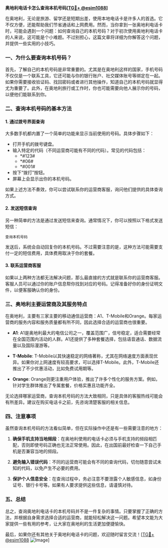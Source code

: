**奥地利电话卡怎么查询本机号码[[TG💪+ @esim1088](https://t.me/s/esim1088)]**

在奥地利，无论是旅游、留学还是短期出差，使用本地电话卡是许多人的首选。它不仅方便，还能帮助我们节省通话和上网费用。然而，当你拿到一张奥地利电话卡时，可能会遇到一个问题：如何查询自己的本机号码？对于初次使用奥地利电话卡的人来说，这可能是个小难题。不过别担心，这篇文章将详细为你解答这个问题，并提供一些实用的小技巧。

### 一、为什么要查询本机号码？

首先，了解自己的本机号码是非常重要的。尤其是在奥地利这样的国家，手机号码不仅仅是一个联系工具，它还可能与你的银行账户、社交媒体账号等绑定在一起。如果你需要接收验证码、找回密码或者进行其他操作，知道自己的本机号码就显得尤为重要了。此外，在奥地利旅行或工作时，你也可能需要向他人展示你的号码，以便他们能联系到你。

### 二、查询本机号码的基本方法

#### 1. **通过拨号界面查询**
   大多数手机都内置了一个简单的功能来显示当前使用的号码。具体步骤如下：
   
   - 打开手机的拨号键盘。
   - 输入特定的代码（不同运营商可能有不同的代码）。常见的代码包括：
     - *#123#
     - *#06#
     - *#001#
   - 按下“拨打”按钮。
   - 屏幕上会显示出你的本机号码。

   如果上述方法不奏效，你可以尝试联系你的运营商客服，询问他们提供的具体查询方式。

#### 2. **发送短信查询**
   另一种简单的方法是通过发送短信来查询。通常情况下，你可以按照以下格式发送短信：
   ```
   查询本机号码
   ```
   发送后，系统会自动回复你的本机号码。不过需要注意的是，这种方法可能需要支付一定的短信费用，具体费用取决于你的套餐。

#### 3. **联系运营商客服**
   如果以上两种方法都无法解决问题，那么最直接的方式就是联系你的运营商客服。客服人员可以通过你的账户信息帮你找到对应的号码。记得准备好你的身份证明文件，以便客服确认你的身份。

### 三、奥地利主要运营商及其服务特点

在奥地利，主要有三家主要的移动通信运营商：A1、T-Mobile和Orange。每家运营商的服务内容和服务质量都有所不同，因此选择合适的运营商也很重要。

- **A1**: A1是奥地利最大的电信公司之一，覆盖范围广，信号稳定，适合需要经常在全国范围内活动的人群。A1还提供了多种套餐选择，包括语音通话、数据流量以及国际漫游等。
  
- **T-Mobile**: T-Mobile以其快速稳定的网络著称，尤其在网络速度方面表现优异。如果你对上网速度有较高要求，可以选择T-Mobile。此外，T-Mobile还推出了不少优惠活动，比如免费试用期等。

- **Orange**: Orange则更注重用户体验，推出了许多个性化的服务方案。例如，针对学生群体推出了专属套餐，价格实惠且功能齐全。

无论选择哪家运营商，查询本机号码的方法大致相同，只是具体的客服热线可能会有所差异。建议在购买电话卡之前，先咨询清楚客服的相关信息。

### 四、注意事项

虽然查询本机号码的方法看似简单，但在实际操作中还是有一些需要注意的地方：

1. **确保手机支持当地频段**：在奥地利使用的电话卡必须与手机支持的频段相匹配，否则即使号码正确也无法正常使用。因此，在出国前最好检查一下自己手机是否兼容当地的频段。

2. **避免输入错误代码**：不同的运营商可能会有不同的查询代码，切勿随意尝试未知的代码，以免产生不必要的费用。

3. **保护个人信息安全**：在查询过程中，务必注意不要泄露个人敏感信息，如身份证号、银行卡号等。如果有人要求提供这些信息，请谨慎对待。

### 五、总结

总之，查询奥地利电话卡的本机号码并不是一件复杂的事情。只要掌握了正确的方法，并根据自身需求选择合适的运营商，就能轻松解决这一问题。希望本文能为大家提供一些有用的参考，让大家在奥地利的生活更加便捷愉快。

最后，如果你还有其他关于奥地利电话卡的问题，欢迎随时留言交流！[[TG💪+ @esim1088](https://t.me/s/esim1088) ![Image](https://i.postimg.cc/4NQfJmqS/Snipaste-2025-05-13-00-14-12.png)]